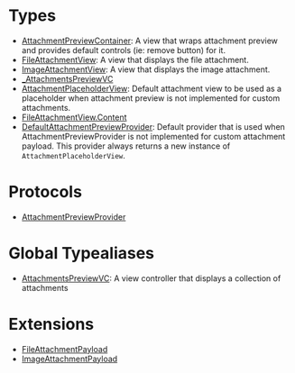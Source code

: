 # Types

  - [AttachmentPreviewContainer](/AttachmentPreviewContainer):
    A view that wraps attachment preview and provides default controls (ie: remove button) for it.
  - [FileAttachmentView](/FileAttachmentView):
    A view that displays the file attachment.
  - [ImageAttachmentView](/ImageAttachmentView):
    A view that displays the image attachment.
  - [\_AttachmentsPreviewVC](/_AttachmentsPreviewVC)
  - [AttachmentPlaceholderView](/AttachmentPlaceholderView):
    Default attachment view to be used as a placeholder when attachment preview is not implemented for custom attachments.
  - [FileAttachmentView.Content](/FileAttachmentView_Content)
  - [DefaultAttachmentPreviewProvider](/DefaultAttachmentPreviewProvider):
    Default provider that is used when AttachmentPreviewProvider is not implemented for custom attachment payload. This
    provider always returns a new instance of `AttachmentPlaceholderView`.

# Protocols

  - [AttachmentPreviewProvider](/AttachmentPreviewProvider)

# Global Typealiases

  - [AttachmentsPreviewVC](/AttachmentsPreviewVC):
    A view controller that displays a collection of attachments

# Extensions

  - [FileAttachmentPayload](/FileAttachmentPayload)
  - [ImageAttachmentPayload](/ImageAttachmentPayload)
